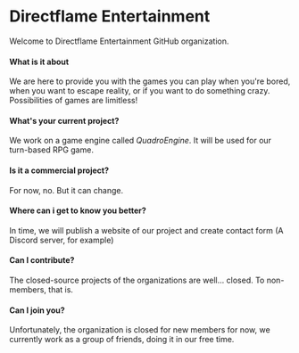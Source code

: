 # Directflame Entertainment

Welcome to Directflame Entertainment GitHub organization.

#### What is it about
We are here to provide you with the games you can play when you're bored, when you want to escape reality, or if you want to do something crazy. Possibilities of games are limitless!

#### What's your current project?
We work on a game engine called *QuadroEngine*. It will be used for our turn-based RPG game.

#### Is it a commercial project?
For now, no. But it can change.

#### Where can i get to know you better?
In time, we will publish a website of our project and create contact form (A Discord server, for example)

#### Can I contribute?
The closed-source projects of the organizations are well... closed. To non-members, that is.

#### Can I join you?
Unfortunately, the organization is closed for new members for now, we currently work as a group of friends, doing it in our free time.

